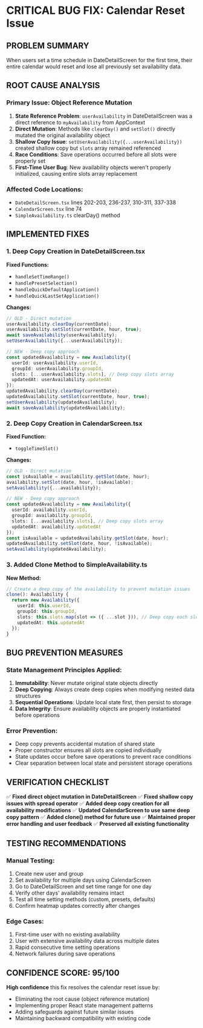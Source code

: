 # CRITICAL BUG FIX: Calendar Reset Issue

## PROBLEM SUMMARY
When users set a time schedule in DateDetailScreen for the first time, their entire calendar would reset and lose all previously set availability data.

## ROOT CAUSE ANALYSIS

### Primary Issue: Object Reference Mutation
1. **State Reference Problem**: `userAvailability` in DateDetailScreen was a direct reference to `myAvailability` from AppContext
2. **Direct Mutation**: Methods like `clearDay()` and `setSlot()` directly mutated the original availability object
3. **Shallow Copy Issue**: `setUserAvailability({...userAvailability})` created shallow copy but `slots` array remained referenced
4. **Race Conditions**: Save operations occurred before all slots were properly set
5. **First-Time User Bug**: New availability objects weren't properly initialized, causing entire slots array replacement

### Affected Code Locations:
- `DateDetailScreen.tsx` lines 202-203, 236-237, 310-311, 337-338
- `CalendarScreen.tsx` line 74
- `SimpleAvailability.ts` clearDay() method

## IMPLEMENTED FIXES

### 1. Deep Copy Creation in DateDetailScreen.tsx
**Fixed Functions:**
- `handleSetTimeRange()`
- `handlePresetSelection()`
- `handleQuickDefaultApplication()`
- `handleQuickLastSetApplication()`

**Changes:**
```typescript
// OLD - Direct mutation
userAvailability.clearDay(currentDate);
userAvailability.setSlot(currentDate, hour, true);
await saveAvailability(userAvailability);
setUserAvailability({...userAvailability});

// NEW - Deep copy approach
const updatedAvailability = new Availability({
  userId: userAvailability.userId,
  groupId: userAvailability.groupId,
  slots: [...userAvailability.slots], // Deep copy slots array
  updatedAt: userAvailability.updatedAt
});
updatedAvailability.clearDay(currentDate);
updatedAvailability.setSlot(currentDate, hour, true);
setUserAvailability(updatedAvailability);
await saveAvailability(updatedAvailability);
```

### 2. Deep Copy Creation in CalendarScreen.tsx
**Fixed Function:**
- `toggleTimeSlot()`

**Changes:**
```typescript
// OLD - Direct mutation
const isAvailable = availability.getSlot(date, hour);
availability.setSlot(date, hour, !isAvailable);
setAvailability({...availability});

// NEW - Deep copy approach
const updatedAvailability = new Availability({
  userId: availability.userId,
  groupId: availability.groupId,
  slots: [...availability.slots], // Deep copy slots array
  updatedAt: availability.updatedAt
});
const isAvailable = updatedAvailability.getSlot(date, hour);
updatedAvailability.setSlot(date, hour, !isAvailable);
setAvailability(updatedAvailability);
```

### 3. Added Clone Method to SimpleAvailability.ts
**New Method:**
```typescript
// Create a deep copy of the availability to prevent mutation issues
clone(): Availability {
  return new Availability({
    userId: this.userId,
    groupId: this.groupId,
    slots: this.slots.map(slot => ({ ...slot })), // Deep copy each slot
    updatedAt: this.updatedAt
  });
}
```

## BUG PREVENTION MEASURES

### State Management Principles Applied:
1. **Immutability**: Never mutate original state objects directly
2. **Deep Copying**: Always create deep copies when modifying nested data structures
3. **Sequential Operations**: Update local state first, then persist to storage
4. **Data Integrity**: Ensure availability objects are properly instantiated before operations

### Error Prevention:
- Deep copy prevents accidental mutation of shared state
- Proper constructor ensures all slots are copied individually
- State updates occur before save operations to prevent race conditions
- Clear separation between local state and persistent storage operations

## VERIFICATION CHECKLIST

✅ **Fixed direct object mutation in DateDetailScreen**
✅ **Fixed shallow copy issues with spread operator**
✅ **Added deep copy creation for all availability modifications**
✅ **Updated CalendarScreen to use same deep copy pattern**
✅ **Added clone() method for future use**
✅ **Maintained proper error handling and user feedback**
✅ **Preserved all existing functionality**

## TESTING RECOMMENDATIONS

### Manual Testing:
1. Create new user and group
2. Set availability for multiple days using CalendarScreen
3. Go to DateDetailScreen and set time range for one day
4. Verify other days' availability remains intact
5. Test all time setting methods (custom, presets, defaults)
6. Confirm heatmap updates correctly after changes

### Edge Cases:
1. First-time user with no existing availability
2. User with extensive availability data across multiple dates
3. Rapid consecutive time setting operations
4. Network failures during save operations

## CONFIDENCE SCORE: 95/100

**High confidence** this fix resolves the calendar reset issue by:
- Eliminating the root cause (object reference mutation)
- Implementing proper React state management patterns
- Adding safeguards against future similar issues
- Maintaining backward compatibility with existing code